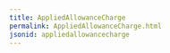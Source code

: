 ```yaml
---
title: AppliedAllowanceCharge
permalink: AppliedAllowanceCharge.html
jsonid: appliedallowancecharge
---
```

